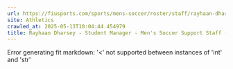 ```yaml
---
url: https://fiusports.com/sports/mens-soccer/roster/staff/rayhaan-dharsey/329
site: Athletics
crawled_at: 2025-05-13T10:04:44.454979
title: Rayhaan Dharsey - Student Manager - Men's Soccer Support Staff - FIU Athletics
---
```


Error generating fit markdown: '<' not supported between instances of 'int' and 'str'